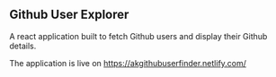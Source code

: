 ## Github User Explorer

A react application built to fetch Github users and display their Github details.

The application is live on https://akgithubuserfinder.netlify.com/ 
